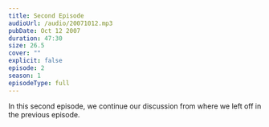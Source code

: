 ```yaml
---
title: Second Episode
audioUrl: /audio/20071012.mp3
pubDate: Oct 12 2007
duration: 47:30
size: 26.5
cover: ""
explicit: false
episode: 2
season: 1
episodeType: full
---
```


In this second episode, we continue our discussion from where we left off in the previous episode.
